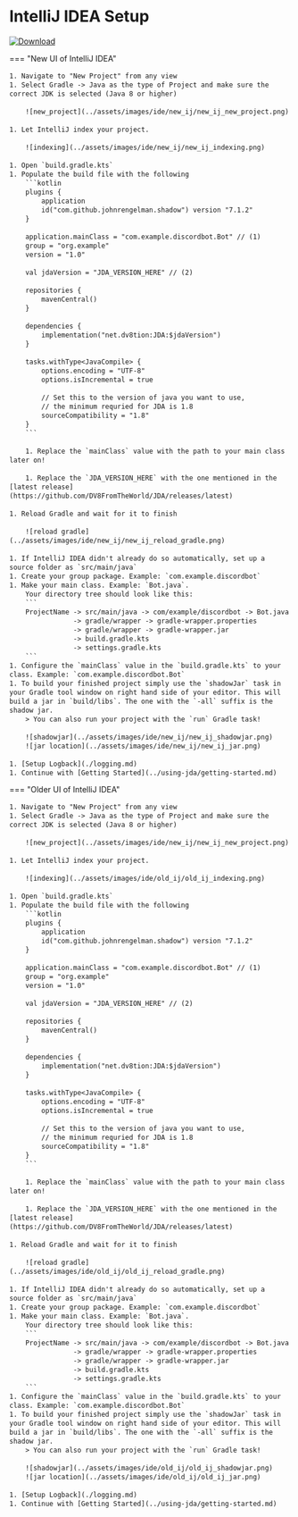 # IntelliJ IDEA Setup

[ ![Download](https://img.shields.io/maven-central/v/net.dv8tion/JDA?color=blue) ](https://mvnrepository.com/artifact/net.dv8tion/JDA/latest)

=== "New UI of IntelliJ IDEA"

    1. Navigate to "New Project" from any view
    1. Select Gradle -> Java as the type of Project and make sure the correct JDK is selected (Java 8 or higher)

        ![new_project](../assets/images/ide/new_ij/new_ij_new_project.png)

    1. Let IntelliJ index your project.

        ![indexing](../assets/images/ide/new_ij/new_ij_indexing.png)

    1. Open `build.gradle.kts`
    1. Populate the build file with the following
        ```kotlin
        plugins {
            application
            id("com.github.johnrengelman.shadow") version "7.1.2"
        }

        application.mainClass = "com.example.discordbot.Bot" // (1)
        group = "org.example"
        version = "1.0"

        val jdaVersion = "JDA_VERSION_HERE" // (2)

        repositories {
            mavenCentral()
        }

        dependencies {
            implementation("net.dv8tion:JDA:$jdaVersion")
        }

        tasks.withType<JavaCompile> {
            options.encoding = "UTF-8"
            options.isIncremental = true

            // Set this to the version of java you want to use,
            // the minimum requried for JDA is 1.8
            sourceCompatibility = "1.8"
        }
        ```
    
        1. Replace the `mainClass` value with the path to your main class later on! 

        1. Replace the `JDA_VERSION_HERE` with the one mentioned in the [latest release](https://github.com/DV8FromTheWorld/JDA/releases/latest)

    1. Reload Gradle and wait for it to finish

        ![reload gradle](../assets/images/ide/new_ij/new_ij_reload_gradle.png)

    1. If IntelliJ IDEA didn't already do so automatically, set up a source folder as `src/main/java`
    1. Create your group package. Example: `com.example.discordbot`
    1. Make your main class. Example: `Bot.java`.
        Your directory tree should look like this:
        ```
        ProjectName -> src/main/java -> com/example/discordbot -> Bot.java
                    -> gradle/wrapper -> gradle-wrapper.properties
                    -> gradle/wrapper -> gradle-wrapper.jar
                    -> build.gradle.kts
                    -> settings.gradle.kts
        ```
    1. Configure the `mainClass` value in the `build.gradle.kts` to your class. Example: `com.example.discordbot.Bot`
    1. To build your finished project simply use the `shadowJar` task in your Gradle tool window on right hand side of your editor. This will build a jar in `build/libs`. The one with the `-all` suffix is the shadow jar.
        > You can also run your project with the `run` Gradle task!

        ![shadowjar](../assets/images/ide/new_ij/new_ij_shadowjar.png)
        ![jar location](../assets/images/ide/new_ij/new_ij_jar.png)

    1. [Setup Logback](./logging.md)
    1. Continue with [Getting Started](../using-jda/getting-started.md)


=== "Older UI of IntelliJ IDEA"

    1. Navigate to "New Project" from any view
    1. Select Gradle -> Java as the type of Project and make sure the correct JDK is selected (Java 8 or higher)

        ![new_project](../assets/images/ide/new_ij/new_ij_new_project.png)

    1. Let IntelliJ index your project.

        ![indexing](../assets/images/ide/old_ij/old_ij_indexing.png)

    1. Open `build.gradle.kts`
    1. Populate the build file with the following
        ```kotlin
        plugins {
            application
            id("com.github.johnrengelman.shadow") version "7.1.2"
        }

        application.mainClass = "com.example.discordbot.Bot" // (1)
        group = "org.example"
        version = "1.0"

        val jdaVersion = "JDA_VERSION_HERE" // (2)

        repositories {
            mavenCentral()
        }

        dependencies {
            implementation("net.dv8tion:JDA:$jdaVersion")
        }

        tasks.withType<JavaCompile> {
            options.encoding = "UTF-8"
            options.isIncremental = true

            // Set this to the version of java you want to use,
            // the minimum requried for JDA is 1.8
            sourceCompatibility = "1.8"
        }
        ```
    
        1. Replace the `mainClass` value with the path to your main class later on! 

        1. Replace the `JDA_VERSION_HERE` with the one mentioned in the [latest release](https://github.com/DV8FromTheWorld/JDA/releases/latest)

    1. Reload Gradle and wait for it to finish

        ![reload gradle](../assets/images/ide/old_ij/old_ij_reload_gradle.png)

    1. If IntelliJ IDEA didn't already do so automatically, set up a source folder as `src/main/java`
    1. Create your group package. Example: `com.example.discordbot`
    1. Make your main class. Example: `Bot.java`.
        Your directory tree should look like this:
        ```
        ProjectName -> src/main/java -> com/example/discordbot -> Bot.java
                    -> gradle/wrapper -> gradle-wrapper.properties
                    -> gradle/wrapper -> gradle-wrapper.jar
                    -> build.gradle.kts
                    -> settings.gradle.kts
        ```
    1. Configure the `mainClass` value in the `build.gradle.kts` to your class. Example: `com.example.discordbot.Bot`
    1. To build your finished project simply use the `shadowJar` task in your Gradle tool window on right hand side of your editor. This will build a jar in `build/libs`. The one with the `-all` suffix is the shadow jar.
        > You can also run your project with the `run` Gradle task!

        ![shadowjar](../assets/images/ide/old_ij/old_ij_shadowjar.png)
        ![jar location](../assets/images/ide/old_ij/old_ij_jar.png)

    1. [Setup Logback](./logging.md)
    1. Continue with [Getting Started](../using-jda/getting-started.md)
        
